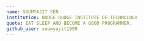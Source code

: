 ```yaml
---
name: SOUMYAJIT SEN
institution: BUDGE BUDGE INSTITUTE OF TECHNOLOGY
quote: EAT SLEEP AND BECOME A GOOD PROGRAMMER.
github_user: soumyajit1999
---
```

